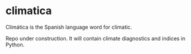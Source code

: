 # climatica

Climática is the Spanish language word for climatic.

Repo under construction. It will contain climate diagnostics and indices in Python.
